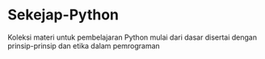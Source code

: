 # Sekejap-Python
Koleksi materi untuk pembelajaran Python mulai dari dasar disertai dengan prinsip-prinsip dan etika dalam pemrograman
